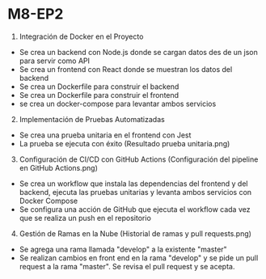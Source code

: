 # M8-EP2
1. Integración de Docker en el Proyecto
- Se crea un backend con Node.js donde se cargan datos des de un json para servir como API
- Se crea un frontend con React donde se muestran los datos del backend
- Se crea un Dockerfile para construir el backend
- Se crea un Dockerfile para construir el frontend
- se crea un docker-compose para levantar ambos servicios
2. Implementación de Pruebas Automatizadas
- Se crea una prueba unitaria en el frontend con Jest
- La prueba se ejecuta con éxito (Resultado prueba unitaria.png)
3. Configuración de CI/CD con GitHub Actions (Configuración del pipeline en GitHub Actions.png)
- Se crea un workflow que instala las dependencias del frontend y del backend, ejecuta las pruebas unitarias y levanta ambos servicios con Docker Compose
- Se configura una acción de GitHub que ejecuta el workflow cada vez que se realiza un push en el repositorio
4. Gestión de Ramas en la Nube (Historial de ramas y pull requests.png)
- Se agrega una rama llamada "develop" a la existente "master"
- Se realizan cambios en front end en la rama "develop" y se pide un pull request a la rama "master". Se revisa el pull request y se acepta.